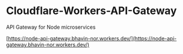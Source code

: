 # Cloudflare-Workers-API-Gateway
API Gateway for Node microservices

[https://node-api-gateway.bhavin-nor.workers.dev/](https://node-api-gateway.bhavin-nor.workers.dev/)
